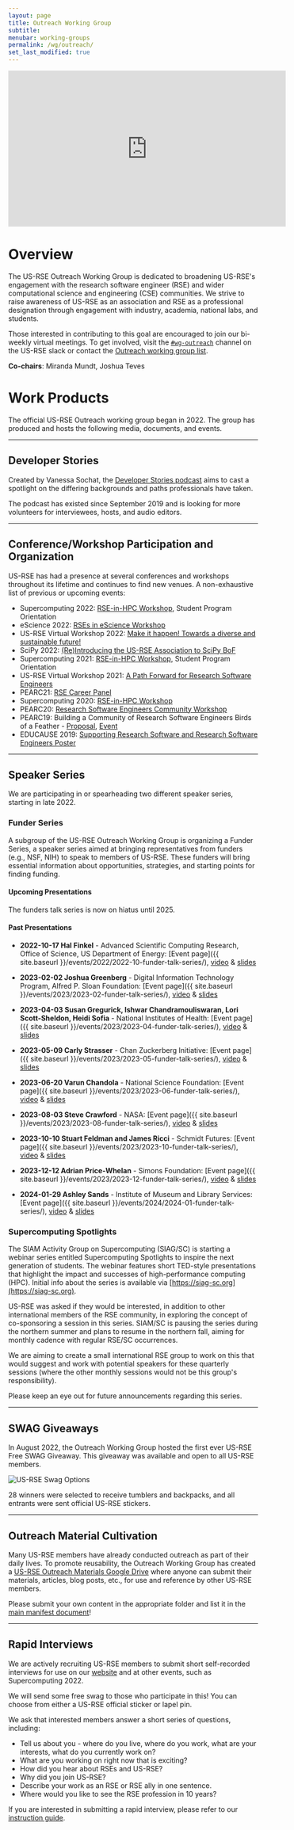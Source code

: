 ```yaml
---
layout: page
title: Outreach Working Group
subtitle:
menubar: working-groups
permalink: /wg/outreach/
set_last_modified: true
---
```


<iframe width="560" height="315" src="https://www.youtube.com/embed/NuoD7AMrUH4" title="YouTube video player" frameborder="0" allow="accelerometer; autoplay; clipboard-write; encrypted-media; gyroscope; picture-in-picture" allowfullscreen></iframe>

# Overview

The US-RSE Outreach Working Group is dedicated to broadening US-RSE's
engagement with the research software engineer (RSE) and wider computational
science and engineering (CSE) communities. We strive to raise awareness of
US-RSE as an association and RSE as a professional designation through
engagement with industry, academia, national labs, and students.

Those interested in contributing to this goal are encouraged to join our
bi-weekly virtual meetings. To get involved, visit the
[`#wg-outreach`](https://usrse.slack.com/messages/wg-outreach) channel on the US-RSE
slack or contact the
<a href="mailto:wg-outreach@us-rse.org">Outreach working group list</a>.

**Co-chairs**: Miranda Mundt, Joshua Teves

# Work Products

The official US-RSE Outreach working group began in 2022. The group has produced
and hosts the following media, documents, and events.

------

## Developer Stories

Created by Vanessa Sochat, the [Developer Stories podcast](https://rseng.github.io/devstories/)
aims to cast a spotlight on the differing backgrounds and paths professionals
have taken.

The podcast has existed since September 2019 and is looking for more volunteers
for interviewees, hosts, and audio editors.

------

## Conference/Workshop Participation and Organization

US-RSE has had a presence at several conferences and workshops throughout
its lifetime and continues to find new venues. A non-exhaustive list of
previous or upcoming events:

- Supercomputing 2022: [RSE-in-HPC Workshop](https://us-rse.org/rse-hpc-2022/), Student Program Orientation
- eScience 2022: [RSEs in eScience Workshop](https://us-rse.org/rse-escience-2022/)
- US-RSE Virtual Workshop 2022: [Make it happen! Towards a diverse and sustainable future!](https://us-rse.org/virtual-workshop-2022/)
- SciPy 2022: [(Re)Introducing the US-RSE Association to SciPy BoF](https://www.scipy2022.scipy.org/update-conference-schedule)
- Supercomputing 2021: [RSE-in-HPC Workshop](https://us-rse.org/rse-hpc-2021/), Student Program Orientation
- US-RSE Virtual Workshop 2021: [A Path Forward for Research Software Engineers](https://us-rse.org/virtual-workshop-2021/)
- PEARC21: [RSE Career Panel](https://us-rse.org/2021-07-20-pearc21-panel/)
- Supercomputing 2020: [RSE-in-HPC Workshop](https://us-rse.org/rse-hpc-2020/)
- PEARC20: [Research Software Engineers Community Workshop](https://us-rse.org/events/2020/2020-07-pearc20/)
- PEARC19: Building a Community of Research Software Engineers Birds of a Feather - [Proposal](https://ssl.linklings.net/conferences/pearc/pearc19_program/views/includes/files/bof111s1.pdf), [Event](https://us-rse.org/events/2019/pearc-2019/)
- EDUCAUSE 2019: [Supporting Research Software and Research Software Engineers Poster](https://events.educause.edu/annual-conference/2019/agenda/supporting-research-software-development)

------

## Speaker Series

We are participating in or spearheading two different speaker series, starting
in late 2022.

### <a name="funder-series">Funder Series</a>

A subgroup of the US-RSE Outreach Working Group is organizing a Funder Series,
a speaker series aimed at bringing representatives from funders (e.g., NSF, NIH)
to speak to members of US-RSE. These funders will bring essential information
about opportunities, strategies, and starting points for finding funding.

#### Upcoming Presentations

The funders talk series is now on hiatus until 2025.

#### Past Presentations

- __2022-10-17 Hal Finkel__ - Advanced Scientific Computing Research, Office of Science, US Department of Energy: [Event page]({{ site.baseurl }}/events/2022/2022-10-funder-talk-series/), [video](https://youtu.be/vZYQJ5eOMls) & [slides](https://drive.google.com/file/d/1W9Oh50BMwHG6o1OEmlRXi_AaJYmMdMVn/view?usp=sharing)

- __2023-02-02 Joshua Greenberg__ - Digital Information Technology Program, Alfred P. Sloan Foundation: [Event page]({{ site.baseurl }}/events/2023/2023-02-funder-talk-series/), [video](https://youtu.be/5Ri19PvgzeI) & [slides](https://drive.google.com/file/d/17v1yqstYMoERYEfuqmEZY3hyI30j30KL/view?usp=sharing)

- __2023-04-03 Susan Gregurick, Ishwar Chandramouliswaran, Lori Scott-Sheldon, Heidi Sofia__ - National Institutes of Health: [Event page]({{ site.baseurl }}/events/2023/2023-04-funder-talk-series/), [video](https://youtu.be/0Tk7aUSOk-4) & [slides](https://drive.google.com/file/d/1a-B5Hr-GAHfYFhDVZEz6sfCmMEuAoaNo/view?usp=sharing)

- __2023-05-09 Carly Strasser__ - Chan Zuckerberg Initiative: [Event page]({{ site.baseurl }}/events/2023/2023-05-funder-talk-series/), [video](https://youtu.be/T6wZvCTjlWw) & [slides](https://drive.google.com/file/d/1jL5VkdtVjqtXEwMcJLhcQYIg9hxgxwdT/view?usp=sharing)

- __2023-06-20 Varun Chandola__ - National Science Foundation: [Event page]({{ site.baseurl }}/events/2023/2023-06-funder-talk-series/), [video](https://youtu.be/ZHxiJM-yJfo) & [slides](https://drive.google.com/file/d/17XoO7lJAFx3EgKViz4WW7-3J9ZQNBxGd/view?usp=sharing)

- __2023-08-03 Steve Crawford__ - NASA: [Event page]({{ site.baseurl }}/events/2023/2023-08-funder-talk-series/), [video](https://youtu.be/Z--mucnRLcQ) & [slides](https://drive.google.com/file/d/1jVnDJuR_tJ7h2XY_piPQD1xRCPdRj09K/view?usp=sharing)

- __2023-10-10 Stuart Feldman and James Ricci__ - Schmidt Futures: [Event page]({{ site.baseurl }}/events/2023/2023-10-funder-talk-series/), [video](https://youtu.be/kK3CGPJYZhw) & [slides](https://drive.google.com/file/d/122dhTYuclw8p3-LTa_NHA1V09hES6sIC/view?usp=sharing)

- __2023-12-12 Adrian Price-Whelan__ - Simons Foundation: [Event page]({{ site.baseurl }}/events/2023/2023-12-funder-talk-series/), [video](https://youtu.be/LW3Q9DsbaFk) & [slides](https://drive.google.com/file/d/1g3vLbpu5bQGt4hL05cUYM4zzjCZfhasE/view?usp=sharing)

- __2024-01-29 Ashley Sands__ - Institute of Museum and Library Services: [Event page]({{ site.baseurl }}/events/2024/2024-01-funder-talk-series/), [video](https://youtu.be/sQkNbnR4g1k) & [slides](https://drive.google.com/file/d/1JtaGqPFAH3bxkJLs8SmQ7VBbaruh5FIJ/view?usp=sharing)


### Supercomputing Spotlights

The SIAM Activity Group on Supercomputing (SIAG/SC) is starting a webinar
series entitled Supercomputing Spotlights to inspire the next generation of
students. The webinar features short TED-style presentations that highlight the
impact and successes of high-performance computing (HPC).
Initial info about the series is available via [https://siag-sc.org](https://siag-sc.org).

US-RSE was asked if they would be interested, in addition to other
international members of the RSE community, in exploring the concept of
co-sponsoring a session in this series. SIAM/SC is pausing the series during
the northern summer and plans to resume in the northern fall, aiming for
monthly cadence with regular RSE/SC occurrences.

We are aiming to create a small international RSE group to work on this that
would suggest and work with potential speakers for these quarterly sessions
(where the other monthly sessions would not be this group's responsibility).

Please keep an eye out for future announcements regarding this series.

------

## SWAG Giveaways

In August 2022, the Outreach Working Group hosted the first ever
US-RSE Free SWAG Giveaway. This giveaway was available and open to all US-RSE
members.

![US-RSE Swag Options](/assets/img/us_rse_swag_giveaway.png)

28 winners were selected to receive tumblers and backpacks, and all entrants
were sent official US-RSE stickers.

------

## Outreach Material Cultivation

Many US-RSE members have already conducted outreach as part of their daily lives.
To promote reusability, the Outreach Working Group has created a
[US-RSE Outreach Materials Google Drive](https://drive.google.com/drive/folders/1gu_0fhAZt7jjrDFWTHekyRLBboCZUnc8)
where anyone can submit their materials, articles, blog posts, etc., for use
and reference by other US-RSE members.

Please submit your own content in the appropriate folder and list it in the
[main manifest document](https://docs.google.com/spreadsheets/d/1TOl1ApTvzKXeuO38ZSsrShNXN1uTU9AgetlFMJexKuk/edit?usp=sharing)!

------

## Rapid Interviews

We are actively recruiting US-RSE members to submit short self-recorded interviews
for use on our [website](https://us-rse.org) and at other events, such as Supercomputing 2022.

We will send some free swag to those who participate in this! You can choose
from either a US-RSE official sticker or lapel pin.

We ask that interested members answer a short series of questions, including:

- Tell us about you - where do you live, where do you work, what are your interests, what do you currently work on?
- What are you working on right now that is exciting?
- How did you hear about RSEs and US-RSE?
- Why did you join US-RSE?
- Describe your work as an RSE or RSE ally in one sentence.
- Where would you like to see the RSE profession in 10 years?

If you are interested in submitting a rapid interview, please refer to our
[instruction guide](https://docs.google.com/document/d/1Q_D1mf8h5ryqy4y73j16g2-HY7wp-pBsIQj7O6k9u4s/edit?usp=sharing).
